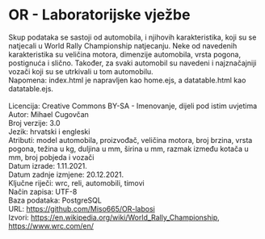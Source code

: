 # OR - Laboratorijske vježbe
Skup podataka se sastoji od automobila, i njihovih karakteristika, koji su se natjecali u World Rally Championship natjecanju. Neke od navedenih karakteristika su veličina motora, dimenzije automobila, vrsta pogona, postignuća i slično. Također, za svaki automobil su navedeni i najznačajniji vozači koji su se utrkivali u tom automobilu.  
Napomena: index.html je napravljen kao home.ejs, a datatable.html kao datatable.ejs.
</br>  
Licencija: Creative Commons BY-SA - Imenovanje, dijeli pod istim uvjetima  
Autor: Mihael Cugovčan  
Broj verzije: 3.0    
Jezik: hrvatski i engleski  
Atributi: model automobila, proizvođač, veličina motora, broj brzina, vrsta pogona, težina u kg, duljina u mm, širina u mm, razmak između kotača u mm, broj pobjeda i vozači  
Datum izrade: 1.11.2021.  
Datum zadnje izmjene: 20.12.2021.  
Ključne riječi: wrc, reli, automobili, timovi  
Način zapisa: UTF-8  
Baza podataka: PostgreSQL  
URL: https://github.com/Miso665/OR-labosi  
Izvori: https://en.wikipedia.org/wiki/World_Rally_Championship, https://www.wrc.com/en/  
